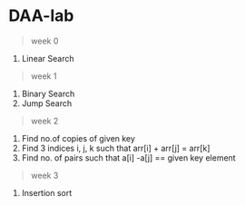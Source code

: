 # DAA-lab
>week 0<br>
1. Linear Search<br>

>week 1<br>
1. Binary Search<br>
2. Jump Search<br>

>week 2<br>
1. Find no.of copies of given key
2. Find 3 indices i, j, k such that arr[i] + arr[j] = arr[k]
3. Find no. of pairs such that a[i] -a[j] == given key element

>week 3<br>
1. Insertion sort
